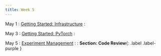 ```yaml
---
title: Week 5 
---
```


May 1
: [Getting Started: Infrastructure](https://docs.google.com/presentation/d/1sSTuzkwXi-9RPIfPVjyErDDd6X5f_f2_eN5CF2HjX3M/edit?usp=sharing)
  : 


May 3
: [Getting Started: PyTorch](#)
  : 

May 5
: [Experiment Management](#)
  : 
   : **Section: Code Review**{: .label .label-purple }